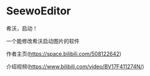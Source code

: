# SeewoEditor
希沃，启动！

一个能修改希沃启动图片的软件

作者主页(https://space.bilibili.com/508122642)

介绍视频(https://www.bilibili.com/video/BV17F411274N/)
